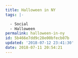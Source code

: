 ```yaml
---
title: Halloween in NY
tags: |-

  - Social
  - Halloween
permalink: halloween-in-ny
id: 5b466e7dd9c28e00bfecb07b
updated: '2018-07-12 23:41:30'
date: 2018-07-11 20:54:21
---
```

